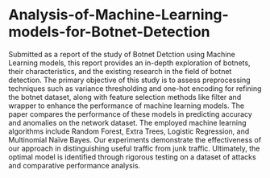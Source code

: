 # Analysis-of-Machine-Learning-models-for-Botnet-Detection

Submitted as a report of the study of Botnet Detction using Machine Learning models, this report provides an in-depth exploration of botnets, their characteristics, and the existing research in the field of botnet detection. The primary objective of this study is to assess preprocessing techniques such as variance thresholding and one-hot encoding for refining the botnet dataset, along with feature selection methods like filter and wrapper to enhance the performance of machine learning models. The paper compares the performance of these models in predicting accuracy and anomalies on the network dataset. The employed machine learning algorithms include Random Forest, Extra Trees, Logistic Regression, and Multinomial Naïve Bayes. Our experiments demonstrate the effectiveness of our approach in distinguishing useful traffic from junk traffic. Ultimately, the optimal model is identified through rigorous testing on a dataset of attacks and comparative performance analysis.
